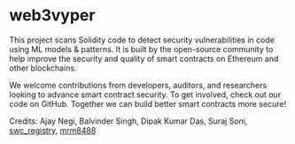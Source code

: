 # web3vyper

This project scans Solidity code to detect security vulnerabilities in code using ML models & patterns. It is built by the open-source community to help improve the security and quality of smart contracts on Ethereum and other blockchains.

We welcome contributions from developers, auditors, and researchers looking to advance smart contract security. To get involved, check out our code on GitHub. 
Together we can build better smart contracts more secure!

Credits: Ajay Negi, Balvinder Singh, Dipak Kumar Das, Suraj Soni, [swc_registry](https://pypi.org/project/swc-registry/), [mrm8488](https://huggingface.co/mrm8488)
